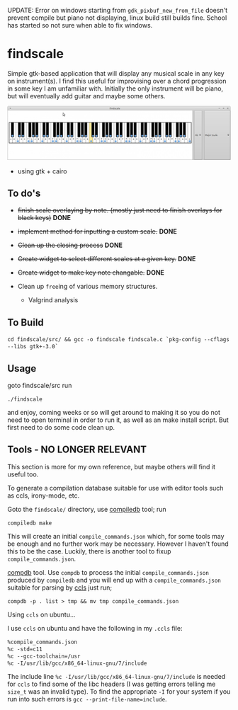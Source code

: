 UPDATE: Error on windows starting from ```gdk_pixbuf_new_from_file``` doesn't prevent compile but piano not displaying, linux build still builds fine. School has started so not sure when able to fix windows.

# findscale #

Simple gtk-based application that will display any musical scale in any key on instrument(s). I find this useful for improvising over a chord progression in some key I am unfamiliar with. Initially the only instrument will be piano, but will eventually add guitar and maybe some others.

![piano](./src/examples/program_pic.png ) 

- using gtk + cairo

## To do's ##

- ~~finish scale overlaying by note. (mostly just need to finish overlays for black keys)~~ **DONE**
- ~~implement method for inputting a custom scale.~~ **DONE**
- ~~Clean up the closing process~~ **DONE**

- ~~Create widget to select different scales at a given key.~~ **DONE**
- ~~Create widget to make key note changable.~~ **DONE**
- Clean up `free`ing of various memory structures.
  - Valgrind analysis
  
## To Build ##
```
cd findscale/src/ && gcc -o findscale findscale.c `pkg-config --cflags --libs gtk+-3.0`
```
## Usage ##
goto findscale/src run
```
./findscale
```
and enjoy, coming weeks or so will get around to making it so you do not need to open terminal in order to run it, as well as an make install script. But first need to do some code clean up.

## Tools - NO LONGER RELEVANT
This section is more for my own reference, but maybe others will find it useful
too.

To generate a compilation database suitable for use with editor tools such as 
ccls, irony-mode, etc.

Goto the `findscale/` directory, use 
[compiledb](https://github.com/nickdiego/compiledb) tool; run
```
compiledb make
```
This will create an initial `compile_commands.json` which, for some tools may be 
enough and no further work may be necessary. However I haven't found this to be
the case. Luckily, there is another tool to fixup `compile_commands.json`.

[compdb](https://github.com/Sarcasm/compdb) tool.
Use `compdb` to process the initial `compile_commands.json` produced by 
`compiledb` and you will end up with a `compile_commands.json` suitable for 
parsing by [ccls](https://github.com/MaskRay/ccls)
just run;
```
compdb -p . list > tmp && mv tmp compile_commands.json
```

Using `ccls` on ubuntu...

I use `ccls` on ubuntu and have the following in my `.ccls` file:

```
%compile_commands.json
%c -std=c11
%c --gcc-toolchain=/usr
%c -I/usr/lib/gcc/x86_64-linux-gnu/7/include
```

The include line `%c -I/usr/lib/gcc/x86_64-linux-gnu/7/include` is needed for
`ccls` to find some of the libc headers (I was getting errors telling me 
`size_t` was an invalid type). To find the appropriate `-I` for your system if
you run into such errors is `gcc --print-file-name=include`.
